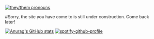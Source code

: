 [![they/them pronouns](https://img.shields.io/badge/pronouns-they%2Fthem-dabdab)](https://pronoun.is/they/them)


#Sorry, the site you have come to is still under construction. Come back later!


[![Anurag's GitHub stats](https://github-readme-stats.vercel.app/api?username=JJoshyyy)](https://github.com/anuraghazra/github-readme-stats) [![spotify-github-profile](https://spotify-github-profile.vercel.app/api/view?uid=31nwcjeblh7cuqmez7djjaowccyy&cover_image=true&theme=default&show_offline=false&background_color=121212)](https://github.com/kittinan/spotify-github-profile)
